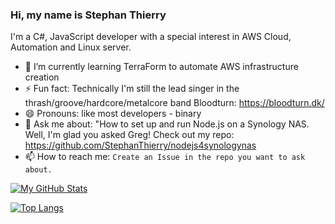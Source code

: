 ### Hi, my name is Stephan Thierry

I'm a C#, JavaScript developer with a special interest in AWS Cloud, Automation and Linux server. 

- 🌱 I’m currently learning TerraForm to automate AWS infrastructure creation   
- ⚡ Fun fact: Technically I'm still the lead singer in the thrash/groove/hardcore/metalcore band Bloodturn: https://bloodturn.dk/  
- 😄 Pronouns: like most developers - binary
- 💬 Ask me about: "How to set up and run Node.js on a Synology NAS. Well, I'm glad you asked Greg! Check out my repo:   
https://github.com/StephanThierry/nodejs4synologynas
- 📫 How to reach me: `Create an Issue in the repo you want to ask about.`      


[![My GitHub Stats](https://github-readme-stats.vercel.app/api/?username=stephanthierry&count_private=true&theme=tokyonight&showicons=true&include_all_commits=true)](https://github.com/StephanThierry)  

[![Top Langs](https://github-readme-stats.vercel.app/api/top-langs/?username=stephanthierry&exclude_repo=ML-Group6&count_private=true&theme=tokyonight&showicons=true&langs_count=6)](https://github.com/StephanThierry)


<!--
**StephanThierry/StephanThierry** is a ✨ _special_ ✨ repository because its `README.md` (this file) appears on your GitHub profile.

Here are some ideas to get you started:

- 🔭 I’m currently working on ...
- 🌱 I’m currently learning ...
- 👯 I’m looking to collaborate on ...
- 🤔 I’m looking for help with ...
- 💬 Ask me about ...
- 📫 How to reach me: ...
- 😄 Pronouns: ...
- ⚡ Fun fact: ...
-->
